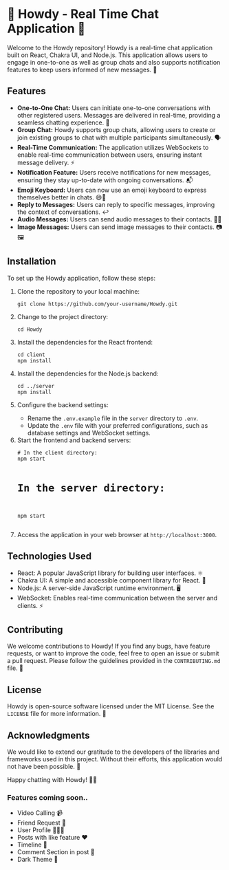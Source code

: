 <!DOCTYPE html>
<html lang="en">
<head>
    <meta charset="UTF-8">
    <meta name="viewport" content="width=device-width, initial-scale=1.0">
</head>
<body>
    <h1>👋 Howdy - Real Time Chat Application 🚀</h1>
    <p>Welcome to the Howdy repository! Howdy is a real-time chat application built on React, Chakra UI, and Node.js. This application allows users to engage in one-to-one as well as group chats and also supports notification features to keep users informed of new messages. 🎉</p>
    <h2>Features</h2>
    <ul>
        <li><strong>One-to-One Chat:</strong> Users can initiate one-to-one conversations with other registered users. Messages are delivered in real-time, providing a seamless chatting experience. 💬</li>
        <li><strong>Group Chat:</strong> Howdy supports group chats, allowing users to create or join existing groups to chat with multiple participants simultaneously. 🗣️</li>
        <li><strong>Real-Time Communication:</strong> The application utilizes WebSockets to enable real-time communication between users, ensuring instant message delivery. ⚡</li>
        <li><strong>Notification Feature:</strong> Users receive notifications for new messages, ensuring they stay up-to-date with ongoing conversations. 📬</li>
        <li><strong>Emoji Keyboard:</strong> Users can now use an emoji keyboard to express themselves better in chats. 😄🎉</li>
        <li><strong>Reply to Messages:</strong> Users can reply to specific messages, improving the context of conversations. ↩️</li>
        <li><strong>Audio Messages:</strong> Users can send audio messages to their contacts. 🎵🎤</li>
        <li><strong>Image Messages:</strong> Users can send image messages to their contacts. 📷🖼️</li>
    </ul>
    <h2>Installation</h2>
    <p>To set up the Howdy application, follow these steps:</p>
    <ol>
        <li>Clone the repository to your local machine:</li>
        <pre><code>git clone https://github.com/your-username/Howdy.git</code></pre>
        <li>Change to the project directory:</li>
        <pre><code>cd Howdy</code></pre>
        <li>Install the dependencies for the React frontend:</li>
        <pre><code>cd client
npm install</code></pre>
        <li>Install the dependencies for the Node.js backend:</li>
        <pre><code>cd ../server
npm install</code></pre>
        <li>Configure the backend settings:</li>
        <ul>
            <li>Rename the <code>.env.example</code> file in the <code>server</code> directory to <code>.env</code>.</li>
            <li>Update the <code>.env</code> file with your preferred configurations, such as database settings and WebSocket settings.</li>
        </ul>
        <li>Start the frontend and backend servers:</li>
        <pre><code># In the client directory:
npm start

# In the server directory:

npm start</code></pre>
<li>Access the application in your web browser at <code>http://localhost:3000</code>.</li>
</ol>
<h2>Technologies Used</h2>
<ul>
<li>React: A popular JavaScript library for building user interfaces. ⚛️</li>
<li>Chakra UI: A simple and accessible component library for React. 🎨</li>
<li>Node.js: A server-side JavaScript runtime environment. 🖥️</li>
<li>WebSocket: Enables real-time communication between the server and clients. ⚡</li>
</ul>
<h2>Contributing</h2>
<p>We welcome contributions to Howdy! If you find any bugs, have feature requests, or want to improve the code, feel free to open an issue or submit a pull request. Please follow the guidelines provided in the <code>CONTRIBUTING.md</code> file. 🙌</p>
<h2>License</h2>
<p>Howdy is open-source software licensed under the MIT License. See the <code>LICENSE</code> file for more information. 📄</p>
<h2>Acknowledgments</h2>
<p>We would like to extend our gratitude to the developers of the libraries and frameworks used in this project. Without their efforts, this application would not have been possible. 🙏</p>
<p>Happy chatting with Howdy! 🎉👋</p>

<h3>Features coming soon..</h3>
<ul>
    <li>Video Calling 📹</li>
    <li>Friend Request 🤝</li>
    <li>User Profile 🧑‍🤝‍🧑</li>
    <li>Posts with like feature ❤️</li>
    <li>Timeline 📅</li>
    <li>Comment Section in post 💬</li>
    <li>Dark Theme 🌙</li>
</ul>

</body>
</html>
